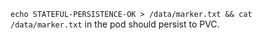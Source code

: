 `echo STATEFUL-PERSISTENCE-OK > /data/marker.txt && cat /data/marker.txt` in the pod should persist to PVC.

